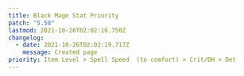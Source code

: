 ```yaml
---
title: Black Mage Stat Priority
patch: "5.58"
lastmod: 2021-10-26T02:02:16.750Z
changelog:
  - date: 2021-10-26T02:02:19.717Z
    message: Created page
priority: Item Level > Spell Speed  (to comfort) > Crit/DH > Det
---
```

